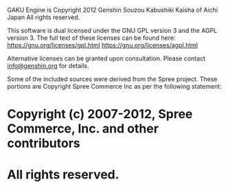 GAKU Engine is Copyright 2012 Genshin Souzou Kabushiki Kaisha of Aichi Japan
All rights reserved.

This software is dual licensed under the GNU GPL version 3 and the AGPL version 3.
The full text of these licenses can be found here:
https://gnu.org/licenses/gpl.html
https://gnu.org/licenses/agpl.html

Alternative licenses can be granted upon consultation. Please contact info@genshin.org for details.

Some of the included sources were derived from the Spree project.
These portions are Copyright Spree Commerce Inc as per the following statement:
# Copyright (c) 2007-2012, Spree Commerce, Inc. and other contributors
# All rights reserved.
